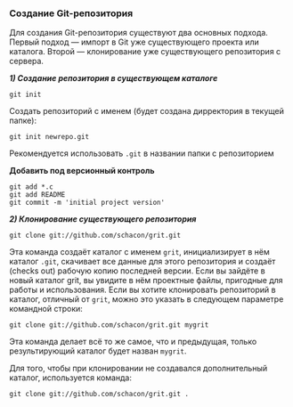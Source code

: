### Создание Git-репозитория

Для создания Git-репозитория существуют два основных подхода. 
Первый подход — импорт в Git уже существующего проекта или каталога. 
Второй — клонирование уже существующего репозитория с сервера.

***1) Создание репозитория в существующем каталоге***
```
git init
```
Создать репозиторий с именем (будет создана дирректория в текущей папке):
```
git init newrepo.git
```
Рекомендуется использовать `.git` в названии папки с репозиторием

**Добавить под версионный контроль**
```
git add *.c
git add README
git commit -m 'initial project version'
```

***2) Клонирование существующего репозитория***
```
git clone git://github.com/schacon/grit.git
```
Эта команда создаёт каталог с именем `grit`, инициализирует в нём каталог `.git`, скачивает все данные для этого репозитория и создаёт (checks out) рабочую копию последней версии. Если вы зайдёте в новый каталог grit, вы увидите в нём проектные файлы, пригодные для работы и использования. Если вы хотите клонировать репозиторий в каталог, отличный от `grit`, можно это указать в следующем параметре командной строки:
```
git clone git://github.com/schacon/grit.git mygrit
```
Эта команда делает всё то же самое, что и предыдущая, только результирующий каталог будет назван `mygrit`.

Для того, чтобы при клонировании не создавался дополнительный каталог, используется команда:
```
git clone git://github.com/schacon/grit.git .
```
